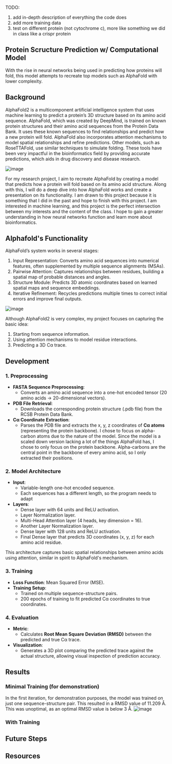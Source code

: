 TODO:
1. add in-depth description of everything the code does
2. add more training data
3. test on different protein (not cytochrome c), more like something we did in class like a crispr protein


## **Protein Scructure Prediction w/ Computational Model**
With the rise in neural networks being used in predicting how proteins will fold, this model attempts to recreate top models such as AlphaFold with lower complexity. 

## Background
AlphaFold2 is a multicomponent artificial intelligence system that uses machine learning to predict a protein’s 3D structure based on its amino acid sequence. AlphaFold, which was created by DeepMind, is trained on known protein structures and their amino acid sequences from the Protein Data Bank. It uses these known sequences to find relationships and predict how a new protein will fold. AlphaFold also incorporates attention mechanisms to model spatial relationships and refine predictions. Other models, such as RoseTTAFold, use similar techniques to simulate folding. These tools have been very impactful in the bioinformatics field by providing accurate predictions, which aids in drug discovery and disease research. 

![image](https://github.com/user-attachments/assets/5947bf02-c77c-46f8-8ba6-3d08625ea56e)

For my research project, I aim to recreate AlphaFold by creating a model that predicts how a protein will fold based on its amino acid structure. Along with this, I will do a deep dive into how AlphaFold works and create a presentation on its functionality. I am drawn to this project because it is something that I did in the past and hope to finish with this project. I am interested in machine learning, and this project is the perfect intersection between my interests and the content of the class. I hope to gain a greater understanding in how neural networks function and learn more about bioinformatics. 

## Alphafold's Functionality
AlphaFold’s system works in several stages:
1. Input Representation: Converts amino acid sequences into numerical features, often supplemented by multiple sequence alignments (MSAs).
2. Pairwise Attention: Captures relationships between residues, building a spatial map of probable distances and angles.
3. Structure Module: Predicts 3D atomic coordinates based on learned spatial maps and sequence embeddings.
4. Iterative Refinement: Recycles predictions multiple times to correct initial errors and improve final outputs.

![image](https://github.com/user-attachments/assets/27f5f46c-d66a-44c8-a2b0-d40f0edf04f9)

Although AlphaFold2 is very complex, my project focuses on capturing the basic idea:
1. Starting from sequence information.
2. Using attention mechanisms to model residue interactions.
3. Predicting a 3D Cα trace.

## Development
### 1. Preprocessing
- **FASTA Sequence Preprocessing**:  
  - Converts an amino acid sequence into a one-hot encoded tensor (20 amino acids → 20-dimensional vectors).
- **PDB File Retrieval**:  
  - Downloads the corresponding protein structure (.pdb file) from the RCSB Protein Data Bank.
- **Cα Coordinate Extraction**:  
  - Parses the PDB file and extracts the x, y, z coordinates of **Cα atoms** (representing the protein backbone).
I chose to focus on alpha-carbon atoms due to the nature of the model. Since the model is a scaled down version lacking a lot of the things AlphaFold has, I chose to only focus on the protein backbone. Alpha-carbons are the central point in the backbone of every amino acid, so I only extracted their positions. 

### 2. Model Architecture
- **Input**:  
  - Variable-length one-hot encoded sequence.
  - Each sequences has a different length, so the program needs to adapt
- **Layers**:
  - Dense layer with 64 units and ReLU activation.
  - Layer Normalization layer.
  - Multi-Head Attention layer (4 heads, key dimension = 16).
  - Another Layer Normalization layer.
  - Dense layer with 128 units and ReLU activation.
  - Final Dense layer that predicts 3D coordinates (x, y, z) for each amino acid residue.

This architecture captures basic spatial relationships between amino acids using attention, similar in spirit to AlphaFold's mechanism.

### 3. Training
- **Loss Function**: Mean Squared Error (MSE).
- **Training Setup**:
  - Trained on multiple sequence-structure pairs. 
  - 200 epochs of training to fit predicted Cα coordinates to true coordinates.

### 4. Evaluation
- **Metric**:  
  - Calculates **Root Mean Square Deviation (RMSD)** between the predicted and true Cα trace.
- **Visualization**:  
  - Generates a 3D plot comparing the predicted trace against the actual structure, allowing visual inspection of prediction accuracy.

## Results
### Minimal Training (for demonstration)
In the first iteration, for demonstration purposes, the model was trained on just one sequence-structure pair. This resulted in a RMSD value of 11.209 Å. This was unoptimal, as an optimal RMSD value is below 3 Å.
![image](https://github.com/user-attachments/assets/5585af08-42c3-4e2a-8a61-63525d9b529a)

### With Training



## Future Steps


## Resources
